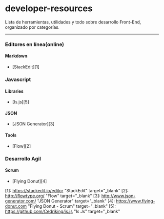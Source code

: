 **developer-resources**
==============
Lista de herramientas, utilidades y todo sobre desarrollo Front-End, organizado por categorías.

----------

### **Editores en línea(online)**

#### **Markdown**
* [StackEdit][1]



### **Javascript**

#### **Libraries**
* [Is.js][5]

#### **JSON**
* [JSON Generator][3]

#### **Tools**
* [Flow][2]


### **Desarrollo Agil**

#### **Scrum**
* [Flying Donut][4]


[1]: https://stackedit.io/editor "StackEdit" target="_blank"
[2]: http://flowtype.org/ "Flow" target="_blank"
[3]: http://www.json-generator.com/ "JSON Generator" target="_blank"
[4]: https://www.flying-donut.com "Flying Donut - Scrum" target="_blank"
[5]: https://github.com/Cedriking/is.js "Is Js" target="_blank"
